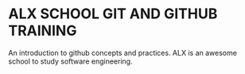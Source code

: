 # ALX SCHOOL GIT AND GITHUB TRAINING

An introduction to github concepts and practices.
ALX is an awesome school to study software engineering.

